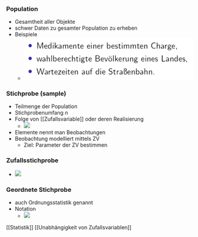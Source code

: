 ### Population
+ Gesamtheit aller Objekte
+ schwer Daten zu gesamter Population zu erheben
+ Beispiele
	+ ![](Pasted%20image%2020221202175817.png)

### Stichprobe (sample)
+ Teilmenge der Population
+ Stichprobenumfang $n$
+ Folge von [[Zufallsvariable]] oder deren Realisierung
	+ ![](Pasted%20image%2020221202182212.png)
+ Elemente nennt man Beobachtungen
+ Beobachtung modelliert mittels ZV
	+ Ziel: Parameter der ZV bestimmen

### Zufallsstichprobe
+ ![](Pasted%20image%2020221202182317.png)

### Geordnete Stichprobe
+ auch Ordnungsstatistik genannt
+ Notation
	+ ![](Pasted%20image%2020221202182438.png)

[[Statistik]] [[Unabhängigkeit von Zufallsvariablen]]